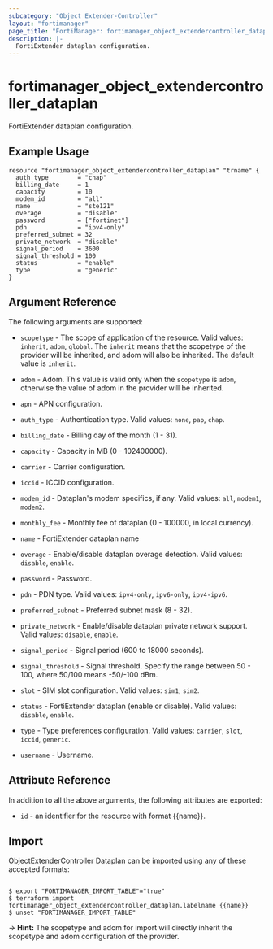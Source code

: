 ```yaml
---
subcategory: "Object Extender-Controller"
layout: "fortimanager"
page_title: "FortiManager: fortimanager_object_extendercontroller_dataplan"
description: |-
  FortiExtender dataplan configuration.
---
```


# fortimanager_object_extendercontroller_dataplan
FortiExtender dataplan configuration.

## Example Usage

```hcl
resource "fortimanager_object_extendercontroller_dataplan" "trname" {
  auth_type        = "chap"
  billing_date     = 1
  capacity         = 10
  modem_id         = "all"
  name             = "ste121"
  overage          = "disable"
  password         = ["fortinet"]
  pdn              = "ipv4-only"
  preferred_subnet = 32
  private_network  = "disable"
  signal_period    = 3600
  signal_threshold = 100
  status           = "enable"
  type             = "generic"
}
```

## Argument Reference


The following arguments are supported:

* `scopetype` - The scope of application of the resource. Valid values: `inherit`, `adom`, `global`. The `inherit` means that the scopetype of the provider will be inherited, and adom will also be inherited. The default value is `inherit`.
* `adom` - Adom. This value is valid only when the `scopetype` is `adom`, otherwise the value of adom in the provider will be inherited.

* `apn` - APN configuration.
* `auth_type` - Authentication type. Valid values: `none`, `pap`, `chap`.

* `billing_date` - Billing day of the month (1 - 31).
* `capacity` - Capacity in MB (0 - 102400000).
* `carrier` - Carrier configuration.
* `iccid` - ICCID configuration.
* `modem_id` - Dataplan's modem specifics, if any. Valid values: `all`, `modem1`, `modem2`.

* `monthly_fee` - Monthly fee of dataplan (0 - 100000, in local currency).
* `name` - FortiExtender dataplan name
* `overage` - Enable/disable dataplan overage detection. Valid values: `disable`, `enable`.

* `password` - Password.
* `pdn` - PDN type. Valid values: `ipv4-only`, `ipv6-only`, `ipv4-ipv6`.

* `preferred_subnet` - Preferred subnet mask (8 - 32).
* `private_network` - Enable/disable dataplan private network support. Valid values: `disable`, `enable`.

* `signal_period` - Signal period (600 to 18000 seconds).
* `signal_threshold` - Signal threshold. Specify the range between 50 - 100, where 50/100 means -50/-100 dBm.
* `slot` - SIM slot configuration. Valid values: `sim1`, `sim2`.

* `status` - FortiExtender dataplan (enable or disable). Valid values: `disable`, `enable`.

* `type` - Type preferences configuration. Valid values: `carrier`, `slot`, `iccid`, `generic`.

* `username` - Username.


## Attribute Reference

In addition to all the above arguments, the following attributes are exported:
* `id` - an identifier for the resource with format {{name}}.

## Import

ObjectExtenderController Dataplan can be imported using any of these accepted formats:
```

$ export "FORTIMANAGER_IMPORT_TABLE"="true"
$ terraform import fortimanager_object_extendercontroller_dataplan.labelname {{name}}
$ unset "FORTIMANAGER_IMPORT_TABLE"
```
-> **Hint:** The scopetype and adom for import will directly inherit the scopetype and adom configuration of the provider.
